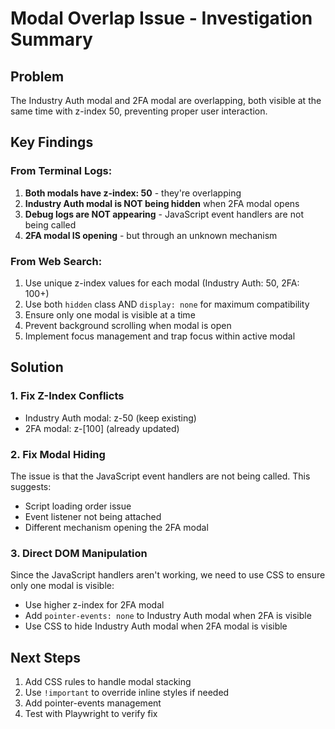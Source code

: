 # Modal Overlap Issue - Investigation Summary

## Problem
The Industry Auth modal and 2FA modal are overlapping, both visible at the same time with z-index 50, preventing proper user interaction.

## Key Findings

### From Terminal Logs:
1. **Both modals have z-index: 50** - they're overlapping
2. **Industry Auth modal is NOT being hidden** when 2FA modal opens
3. **Debug logs are NOT appearing** - JavaScript event handlers are not being called
4. **2FA modal IS opening** - but through an unknown mechanism

### From Web Search:
1. Use unique z-index values for each modal (Industry Auth: 50, 2FA: 100+)
2. Use both `hidden` class AND `display: none` for maximum compatibility
3. Ensure only one modal is visible at a time
4. Prevent background scrolling when modal is open
5. Implement focus management and trap focus within active modal

## Solution

### 1. Fix Z-Index Conflicts
- Industry Auth modal: z-50 (keep existing)
- 2FA modal: z-[100] (already updated)

### 2. Fix Modal Hiding
The issue is that the JavaScript event handlers are not being called. This suggests:
- Script loading order issue
- Event listener not being attached
- Different mechanism opening the 2FA modal

### 3. Direct DOM Manipulation
Since the JavaScript handlers aren't working, we need to use CSS to ensure only one modal is visible:
- Use higher z-index for 2FA modal
- Add `pointer-events: none` to Industry Auth modal when 2FA is visible
- Use CSS to hide Industry Auth modal when 2FA modal is visible

## Next Steps
1. Add CSS rules to handle modal stacking
2. Use `!important` to override inline styles if needed
3. Add pointer-events management
4. Test with Playwright to verify fix

